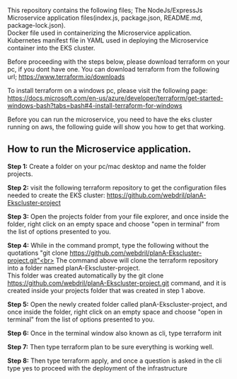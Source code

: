 This repository contains the following files;
    The NodeJs/ExpressJs Microservice application files(index.js, package.json, README.md, package-lock.json).<br>
    Docker file used in containerizing the Microservice application.<br>
    Kubernetes manifest file in YAML used in deploying the Microservice container into the EKS cluster.<br>

Before proceeding with the steps below, please download terraform on your pc, if you dont have one. You can download terraform from the following url; https://www.terraform.io/downloads<br>

To install terraform on a windows pc, please visit the following page: https://docs.microsoft.com/en-us/azure/developer/terraform/get-started-windows-bash?tabs=bash#4-install-terraform-for-windows<br>

Before you can run the microservice, you need to have the eks cluster running on aws, the following guide will show you how to get that working.<br>

## How to run the Microservice application.

**Step 1:** Create a folder on your pc/mac desktop and name the folder projects.

**Step 2:** visit the following terraform repository to get the configuration files needed to create the EKS cluster: https://github.com/webdril/planA-Ekscluster-project

**Step 3:** Open the projects folder from your file explorer, and once inside the folder, right click on an empty space and choose "open in terminal" from the list of options presented to you.


**Step 4:** While in the command prompt, type the following without the quotations "git clone https://github.com/webdril/planA-Ekscluster-project.git"<br>
The command above will clone the terraform repository into a folder named planA-Ekscluster-project.<br>
This folder was created automatically by the git clone https://github.com/webdril/planA-Ekscluster-project.git command, and it is created inside your projects folder that was created in step 1 above.

**Step 5:** Open the newly created folder called planA-Ekscluster-project, and once inside the folder, right click on an empty space and choose "open in terminal" from the list of options presented to you.

**Step 6:** Once in the terminal window also known as cli, type terraform init

**Step 7:** Then type terraform plan to be sure everything is working well.

**Step 8:** Then type terraform apply, and once a question is asked in the cli type yes to proceed with the deployment of the infrastructure
